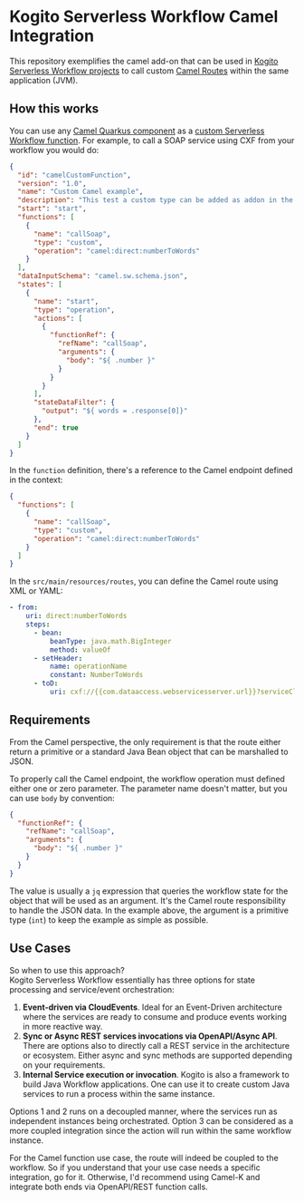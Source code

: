 # Kogito Serverless Workflow Camel Integration

This repository exemplifies the camel add-on that can be used in [Kogito Serverless Workflow projects](https://kiegroup.github.io/kogito-docs/serverlessworkflow/latest/) to call custom [Camel Routes](https://camel.apache.org/) within the same application (JVM).

## How this works

You can use any [Camel Quarkus component](https://camel.apache.org/camel-quarkus/2.14.x/reference/index.html) as a [custom Serverless Workflow function](https://kiegroup.github.io/kogito-docs/serverlessworkflow/latest/core/custom-functions-support.html). For example, to call a SOAP service using CXF from your workflow you would do:

```json
{
  "id": "camelCustomFunction",
  "version": "1.0",
  "name": "Custom Camel example",
  "description": "This test a custom type can be added as addon in the classpath",
  "start": "start",
  "functions": [
    {
      "name": "callSoap",
      "type": "custom",
      "operation": "camel:direct:numberToWords"
    }
  ],
  "dataInputSchema": "camel.sw.schema.json",
  "states": [
    {
      "name": "start",
      "type": "operation",
      "actions": [
        {
          "functionRef": {
            "refName": "callSoap",
            "arguments": {
              "body": "${ .number }"
            }
          }
        }
      ],
      "stateDataFilter": {
        "output": "${ words = .response[0]}"
      },
      "end": true
    }
  ]
}
```

In the `function` definition, there's a reference to the Camel endpoint defined in the context:

```json
{
  "functions": [
    {
      "name": "callSoap",
      "type": "custom",
      "operation": "camel:direct:numberToWords"
    }
  ]
}
```

In the `src/main/resources/routes`, you can define the Camel route using XML or YAML:

```yaml
- from:
    uri: direct:numberToWords
    steps:
      - bean:
          beanType: java.math.BigInteger
          method: valueOf
      - setHeader:
          name: operationName
          constant: NumberToWords
      - toD:
          uri: cxf://{{com.dataaccess.webservicesserver.url}}?serviceClass=com.dataaccess.webservicesserver.NumberConversionSoapType&wsdlURL=/wsdl/numberconversion.wsdl
```

## Requirements

From the Camel perspective, the only requirement is that the route either return a primitive or a standard Java Bean object that can be marshalled to JSON.

To properly call the Camel endpoint, the workflow operation must defined either one or zero parameter. The parameter name doesn't matter, but you can use `body` by convention:

```json
{
  "functionRef": {
    "refName": "callSoap",
    "arguments": {
      "body": "${ .number }"
    }
  }
}
```

The value is usually a `jq` expression that queries the workflow state for the object that will be used as an argument. It's the Camel route responsibility to handle the JSON data. In the example above, the argument is a primitive type (`int`) to keep the example as simple as possible.

## Use Cases

So when to use this approach?  
Kogito Serverless Workflow essentially has three options for state processing and service/event orchestration:

1. **Event-driven via CloudEvents**. Ideal for an Event-Driven architecture where the services are ready to consume and produce events working in more reactive way.
2. **Sync or Async REST services invocations via OpenAPI/Async API**. There are options also to directly call a REST service in the architecture or ecosystem. Either async and sync methods are supported depending on your requirements.
3. **Internal Service execution or invocation**. Kogito is also a framework to build Java Workflow applications. One can use it to create custom Java services to run a process within the same instance.

Options 1 and 2 runs on a decoupled manner, where the services run as independent instances being orchestrated. Option 3 can be considered as a more coupled integration since the action will run within the same workflow instance.

For the Camel function use case, the route will indeed be coupled to the workflow. So if you understand that your use case needs a specific integration, go for it. Otherwise, I'd recommend using Camel-K and integrate both ends via OpenAPI/REST function calls.